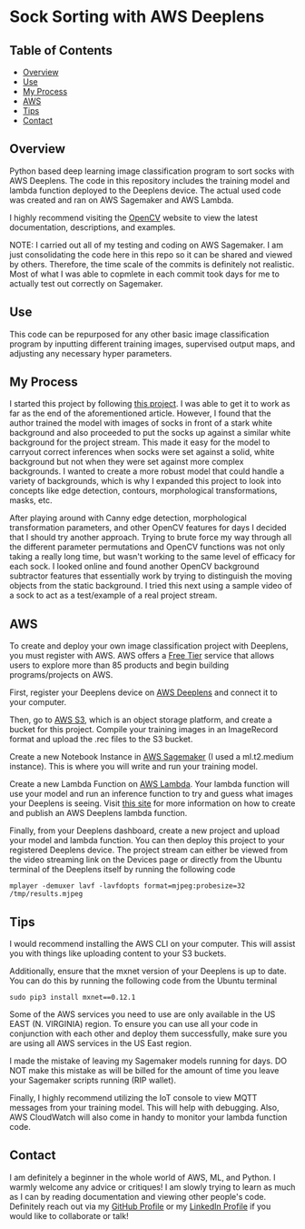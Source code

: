 # Sock Sorting with AWS Deeplens

## Table of Contents
- [Overview](#Overview)
- [Use](#Use)
- [My Process](#My-Process)
- [AWS](#AWS)
- [Tips](#Tips)
- [Contact](#Contact)

## Overview

Python based deep learning image classification program to sort socks with AWS Deeplens. The code in this repository includes the training model and lambda function deployed to the Deeplens device. The actual used code was created and ran on AWS Sagemaker and AWS Lambda.

I highly recommend visiting the [OpenCV](https://opencv-python-tutroals.readthedocs.io/en/latest/index.html) website to view the latest documentation, descriptions, and examples.

NOTE: I carried out all of my testing and coding on AWS Sagemaker. I am just consolidating the code here in this repo so it can be shared and viewed by others. Therefore, the time scale of the commits is definitely not realistic. Most of what I was able to copmlete in each commit took days for me to actually test out correctly on Sagemaker.

## Use

This code can be repurposed for any other basic image classification program by inputting different training images, supervised output maps, and adjusting any necessary hyper parameters.

## My Process

I started this project by following [this project](https://simon-aubury.medium.com/sorting-my-socks-with-deep-learning-part-1-1b5651d35f3e). I was able to get it to work as far as the end of the aforementioned article. However, I found that the author trained the model with images of socks in front of a stark white background and also proceeded to put the socks up against a similar white background for the project stream. This made it easy for the model to carryout correct inferences when socks were set against a solid, white background but not when they were set against more complex backgrounds. I wanted to create a more robust model that could handle a variety of backgrounds, which is why I expanded this project to look into concepts like edge detection, contours, morphological transformations, masks, etc. 

After playing around with Canny edge detection, morphological transformation parameters, and other OpenCV features for days I decided that I should try another approach. Trying to brute force my way through all the different parameter permutations and OpenCV functions was not only taking a really long time, but wasn't working to the same level of efficacy for each sock. I looked online and found another OpenCV background subtractor features that essentially work by trying to distinguish the moving objects from the static background. I tried this next using a sample video of a sock to act as a test/example of a real project stream. 

## AWS

To create and deploy your own image classification project with Deeplens, you must register with AWS. AWS offers a [Free Tier](https://aws.amazon.com/free/) service that allows users to explore more than 85 products and begin building programs/projects on AWS.

First, register your Deeplens device on [AWS Deeplens](https://aws.amazon.com/deeplens/) and connect it to your computer.

Then, go to [AWS S3](https://aws.amazon.com/s3/), which is an object storage platform, and create a bucket for this project. Compile your training images in an ImageRecord format and upload the .rec files to the S3 bucket.

Create a new Notebook Instance in [AWS Sagemaker](https://aws.amazon.com/sagemaker/) (I used a ml.t2.medium instance). This is where you will write and run your training model.

Create a new Lambda Function on [AWS Lambda](https://aws.amazon.com/lambda/). Your lambda function will use your model and run an inference function to try and guess what images your Deeplens is seeing. Visit [this site](https://docs.aws.amazon.com/deeplens/latest/dg/deeplens-inference-lambda-create.html) for more information on how to create and publish an AWS Deeplens lambda function.

Finally, from your Deeplens dashboard, create a new project and upload your model and lambda function. You can then deploy this project to your registered Deeplens device. The project stream can either be viewed from the video streaming link on the Devices page or directly from the Ubuntu terminal of the Deeplens itself by running the following code

    mplayer -demuxer lavf -lavfdopts format=mjpeg:probesize=32 /tmp/results.mjpeg

## Tips

I would recommend installing the AWS CLI on your computer. This will assist you with things like uploading content to your S3 buckets.

Additionally, ensure that the mxnet version of your Deeplens is up to date. You can do this by running the following code from the Ubuntu terminal

    sudo pip3 install mxnet==0.12.1

Some of the AWS services you need to use are only available in the US EAST (N. VIRGINIA) region. To ensure you can use all your code in conjunction with each other and deploy them successfully, make sure you are using all AWS services in the US East region.

I made the mistake of leaving my Sagemaker models running for days. DO NOT make this mistake as will be billed for the amount of time you leave your Sagemaker scripts running (RIP wallet). 

Finally, I highly recommend utilizing the IoT console to view MQTT messages from your training model. This will help with debugging. Also, AWS CloudWatch will also come in handy to monitor your lambda function code.

## Contact

I am definitely a beginner in the whole world of AWS, ML, and Python. I warmly welcome any advice or critiques! I am slowly trying to learn as much as I can by reading documentation and viewing other people's code. Definitely reach out via my [GitHub Profile](https://github.com/sophia2798) or my [LinkedIn Profile](https://linkedin.com/in/sophia2798) if you would like to collaborate or talk! 